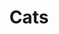 ---
title: "Cats"
drama-url: "https://en.wikipedia.org/wiki/Cats_(musical)"
brief-introduction: "When Cats Are Maddened by the Midnight Dance."
img-name: "Cats the Musical at the New London Theatre in June 1999."
image-url: "https://upload.wikimedia.org/wikipedia/commons/thumb/b/b9/Cats_the_Musical_in_London_1999_%2814%29.jpg/1600px-Cats_the_Musical_in_London_1999_%2814%29.jpg"
img-creator: "Robert from Zoetermeer, Netherlands"
licence: "CC BY 2.0"

writer: "T. S. Eliot"

category: "Opera and Musicals"
tag: 1980s, Children, Fantasy, Cat Lover, Family

synopsis: "This musical tells the story of a female cat named Grizabella. She left the Jellicles cat to go outside and explore the life. Finally, she recalled the happy life in the family and wished to return to the family."
act-brief: |
  "Act I - The midnight dance will make cats crazy
  After the overture, a group of cats called Jellicles gathered on the stage to describe themselves in turn, and points out that cats have three names: the name used daily in the family, a more elegant name and a secret name. When the leader Deuteronomy arrived, the cat family performed a play for him. In this way, the Jellicle Ball began as scheduled, and all the cats danced and celebrated.

  Act II - Why Will the Summer Day Delay – When Will Time Flow Away?
  The evil Macavity kidnapped the old Deuteronomy and dressed him as the old Deuteronomy. The cats all call him "Napoleon of Crime." After Macavity was exposed, he fought with Munkustrap and Alonz. The scene became very chaotic. Later, the magician Mr. Mistoffelees was asked him to use magic to retrieve the leader. The time has come for the old Deuteronomy to decide which Jellic cat will be reborn -- Grizabella was chosen as the cat who went to the Ninth Heaven and was reborn!
  The Jellik party is coming to an end, and old Deuteronomy tells the human bystander dressed as a cat. In terms of its unique qualities and differences, "cats are very similar to you".

  (wikipedia, 2021)"

transition: |
  "Cats is an extremely popular and successful mucisal which produced in 40 years ago. It was adapted by the playwright Lloyd Webber based on the poem written by T. S. Eliot for children. Webber paid full attention to the preference of children. Therefore, the musical \"Cats\" is more popular with children. It held the record as London's longest-running musical from 1989, and in 8 October 2006, it was even surpassed by Les Misérables (wikipedia, 2021)!
  In addition, a major feature of Cats is that each cat on the stage has its own name and character, which is not common in other musicals.
  Let's explore more about its premiere and melody..."

performance-date: "11 May 1981"
performance-country: "the United Kingdom"
performance-city: "London"
performance-venue: "New London Theatre (renamed as Gillian Lynne Theatre)"
director: "Mackintosh and Andrew Lloyd Webber's Really Useful Group"
directer-img-url: "https://upload.wikimedia.org/wikipedia/commons/thumb/b/b5/AndrewLloydWebber3_%28cropped%29.png/906px-AndrewLloydWebber3_%28cropped%29.png"
directer-img-licence: "CC BY-SA 2.0"

scriptwriter: "Nunn (Direction), Lynne (Choreography and Associate Director), Napier(Set and Costume Design), David Hersey (Lighting Design), Abe Jacob (Sound Design), Harry Rabinowitz (Music Direction)"
references: |
  "wikipedia.org. 2021. Cats (musical) - Wikipedia. [online] Available at: <https://en.wikipedia.org/wiki/Cats_(musical)> [Accessed 14 December 2021].
  
  wikipedia.org. 2021. Cats (musical) - Wikipedia. [online] Available at: <https://en.wikipedia.org/wiki/Cats_(musical)#London> [Accessed 14 December 2021]"

layout: exhibit
---